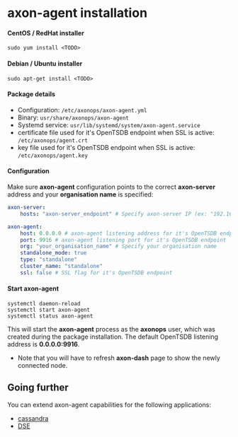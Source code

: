 # axon-agent installation

#### CentOS / RedHat installer
``` -
sudo yum install <TODO>
```
#### Debian / Ubuntu installer
``` -
sudo apt-get install <TODO>
```

#### Package details

* Configuration: `/etc/axonops/axon-agent.yml`
* Binary: `usr/share/axonops/axon-agent`
* Systemd service: `usr/lib/systemd/system/axon-agent.service`
* certificate file used for it's OpenTSDB endpoint when SSL is active: `/etc/axonops/agent.crt`
* key file used for it's OpenTSDB endpoint when SSL is active: `/etc/axonops/agent.key `


#### Configuration
Make sure **axon-agent** configuration points to the correct **axon-server** address and your **organisation name** is specified:

``` yaml hl_lines="2 8"
axon-server:
    hosts: "axon-server_endpoint" # Specify axon-server IP (ex: "192.168.0.5")

axon-agent:
    host: 0.0.0.0 # axon-agent listening address for it's OpenTSDB endpoint
    port: 9916 # axon-agent listening port for it's OpenTSDB endpoint
    org: "your_organisation_name" # Specify your organisation name
    standalone_mode: true
    type: "standalone"
    cluster_name: "standalone"
    ssl: false # SSL flag for it's OpenTSDB endpoint
```

#### Start axon-agent

``` -
systemctl daemon-reload
systemctl start axon-agent
systemctl status axon-agent
```

This will start the **axon-agent** process as the **axonops** user, which was created during the package installation. The default OpenTSDB listening address is **0.0.0.0:9916**.

* Note that you will have to refresh **axon-dash** page to show the newly connected node.

## Going further

You can extend axon-agent capabilities for the following applications:

* [cassandra](../cassandra-agent/install.md)
* [DSE](../dse-agent/install.md)
